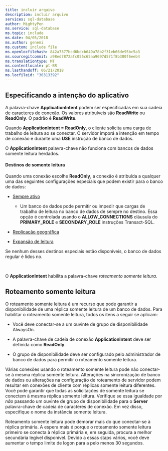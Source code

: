 ```yaml
---
title: incluir arquivo
description: incluir arquivo
services: sql-database
author: MightyPen
ms.service: sql-database
ms.topic: include
ms.date: 04/05/2018
ms.author: genemi
ms.custom: include file
ms.openlocfilehash: 842a7377bcd6bdcb649a78b2f31eb66de95bc5a3
ms.sourcegitcommit: a98ed7872afc055c65aa9697d571f8b300f6eeb4
ms.translationtype: MT
ms.contentlocale: pt-BR
ms.lasthandoff: 06/21/2018
ms.locfileid: "36313392"
---
```

## <a name="specifying-application-intent"></a>Especificando a intenção do aplicativo

A palavra-chave **ApplicationIntent** podem ser especificadas em sua cadeia de caracteres de conexão. Os valores atribuíveis são **ReadWrite** ou **ReadOnly**. O padrão é **ReadWrite**.

Quando **ApplicationIntent = ReadOnly**, o cliente solicita uma carga de trabalho de leitura ao se conectar. O servidor imporá a intenção em tempo de conexão e durante uma **USE** instrução de banco de dados.

O **ApplicationIntent** palavra-chave não funciona com bancos de dados somente leitura herdados.  


#### <a name="targets-of-readonly"></a>Destinos de somente leitura

Quando uma conexão escolhe **ReadOnly**, a conexão é atribuída a qualquer uma das seguintes configurações especiais que podem existir para o banco de dados:

- [Sempre ativo](~/database-engine/availability-groups/windows/overview-of-always-on-availability-groups-sql-server.md)
    - Um banco de dados pode permitir ou impedir que cargas de trabalho de leitura no banco de dados de sempre no destino. Essa opção é controlada usando o **ALLOW_CONNECTIONS** cláusula do **PRIMARY_ROLE** e **SECONDARY_ROLE** instruções Transact-SQL.

- [Replicação geográfica](https://docs.microsoft.com/azure/sql-database/sql-database-geo-replication-overview)

- [Expansão de leitura](https://docs.microsoft.com/azure/sql-database/sql-database-read-scale-out)

Se nenhum desses destinos especiais estão disponíveis, o banco de dados regular é lidos no.

&nbsp;

O **ApplicationIntent** habilita a palavra-chave *roteamento somente leitura*.


## <a name="read-only-routing"></a>Roteamento somente leitura

O roteamento somente leitura é um recurso que pode garantir a disponibilidade de uma réplica somente leitura de um banco de dados. Para habilitar o roteamento somente leitura, todos os itens a seguir se aplicam:

- Você deve conectar-se a um ouvinte de grupo de disponibilidade AlwaysOn.

- A palavra-chave de cadeia de conexão **ApplicationIntent** deve ser definida como **ReadOnly**.

- O grupo de disponibilidade deve ser configurado pelo administrador de banco de dados para permitir o roteamento somente leitura.

Várias conexões usando o roteamento somente leitura pode não conectar-se à mesma réplica somente leitura. Alterações na sincronização de banco de dados ou alterações na configuração de roteamento de servidor podem resultar em conexões de cliente com réplicas somente leitura diferentes. Você pode garantir que todas as solicitações de somente leitura se conectem à mesma réplica somente leitura. Verifique se essa igualdade por *não* passando um ouvinte de grupo de disponibilidade para o **Server** palavra-chave de cadeia de caracteres de conexão. Em vez disso, especifique o nome da instância somente leitura.

Roteamento somente leitura pode demorar mais do que conectar-se à réplica primária. A espera mais é porque o roteamento somente leitura primeiro se conecta à réplica primária e, em seguida, procura a melhor secundária legível disponível. Devido a essas staps vários, você deve aumentar o tempo limite de logon para a pelo menos 30 segundos.

